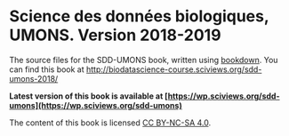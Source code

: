 # Science des données biologiques, UMONS. Version 2018-2019

The source files for the SDD-UMONS book, written using [bookdown](https://bookdown.org/home/about.html). You can find this book at http://biodatascience-course.sciviews.org/sdd-umons-2018/

**Latest version of this book is available at [https://wp.sciviews.org/sdd-umons](https://wp.sciviews.org/sdd-umons)**

The content of this book is licensed 
[CC BY-NC-SA 4.0](https://creativecommons.org/licenses/by-nc-sa/4.0/deed.fr).

